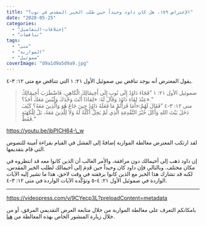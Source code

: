 ```yaml
---
title: "الإعتراض ١٥٩، هل كان داود وحيداً حين طلب الخبر المقدس في نوب؟"
date: "2020-05-25"
categories: 
  - "إختلافات-التفاصيل"
  - "تناقضات"
tags: 
  - "متى"
  - "المواربة"
  - "صموئيل"
coverImage: "d9a1d9a5d9a9.jpg"
---
```


يقول المعترض أنه يوجد تناقض بين صموئيل الأول ٢١: ١ التي تتناقض مع متى ١٢: ٣-٤.

> صموئيل الأول ٢١: ١ ”فَجَاءَ دَاوُدُ إِلَى نُوبٍ إِلَى أَخِيمَالِكَ الْكَاهِنِ، فَاضْطَرَبَ أَخِيمَالِكُ عِنْدَ لِقَاءِ دَاوُدَ وَقَالَ لَهُ: «لِمَاذَا أَنْتَ وَحْدَكَ وَلَيْسَ مَعَكَ أَحَدٌ؟».“  
> متى ١٢: ٣-٤ ”فَقَالَ لَهُمْ:«أَمَا قَرَأْتُمْ مَا فَعَلَهُ دَاوُدُ حِينَ جَاعَ هُوَ وَالَّذِينَ مَعَهُ؟ كَيْفَ دَخَلَ بَيْتَ اللهِ وَأَكَلَ خُبْزَ التَّقْدِمَةِ الَّذِي لَمْ يَحِلَّ أَكْلُهُ لَهُ وَلاَ لِلَّذِينَ مَعَهُ، بَلْ لِلْكَهَنَةِ فَقَطْ.“

https://youtu.be/jbPICH64-\_w

لقد ارتكب المعترض مغالطة المواربة إضافةً إلى الفشل في القيام بقراءة أمينة للنصوص التي قام بتقديمها.

إن داود ذهب إلى أخيمالك دون مرافقة، والأمر الغالب أن الذين كانوا معه قد انتظروه في مكان مختلف. وبالتالي فإن داود كان وحيداً حين قَدِمَ إلى أخيمالك لطلب الخبر المقدس، لكنه قد تشارك هذا الخبز مع الذين كانوا برفقته في وقت لاحق، هذا ما تشير إليه الآيات الواردة في صموئيل الأول ٢١: ٤-٥ وتؤكّده الآيات الواردة في متى ١٢: ٣-٤.

* * *

https://videopress.com/v/9CYecp3L?preloadContent=metadata

بامكانكم التعرف على مغالطة المواربة من خلال متابعة العرض التقديمي المرفق، أو من خلال زيارة المنشور الخاص بهذه المغالطة من [هنا](https://reasonofhope.com/2019/05/30/equivocation/).
